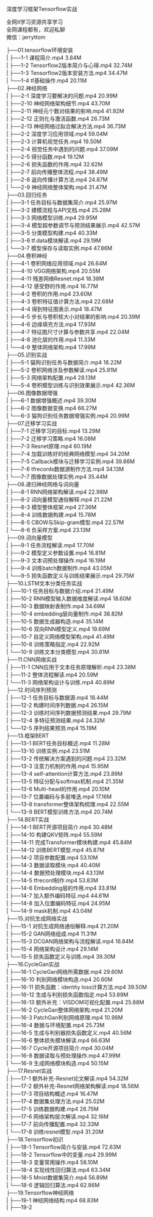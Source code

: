 深度学习框架Tensorflow实战

全网it学习资源共享学习<br>全网课程都有，欢迎私聊<br>微信：jerryttom<br>

├──01.tensorflow环境安装<br> | ├──1-1 课程简介.mp4 3.84M<br> | ├──1-2 Tensorflow2版本简介与心得.mp4 32.74M<br> | ├──1-3 Tensorflow2版本安装方法.mp4 34.47M<br> | └──1-4 tf基础操作.mp4 20.11M<br> ├──02.神经网络<br> | ├──2-1 深度学习要解决的问题.mp4 20.99M<br> | ├──2-10 神经网络架构细节.mp4 43.70M<br> | ├──2-11 神经元个数对结果的影响.mp4 41.92M<br> | ├──2-12 正则化与激活函数.mp4 26.73M<br> | ├──2-13 神经网络过拟合解决方法.mp4 36.73M<br> | ├──2-2 深度学习应用领域.mp4 59.04M<br> | ├──2-3 计算机视觉任务.mp4 19.50M<br> | ├──2-4 视觉任务中遇到的问题.mp4 37.09M<br> | ├──2-5 得分函数.mp4 19.12M<br> | ├──2-6 损失函数的作用.mp4 32.62M<br> | ├──2-7 前向传播整体流程.mp4 38.49M<br> | ├──2-8 返向传播计算方法.mp4 24.87M<br> | └──2-9 神经网络整体架构.mp4 31.47M<br> ├──03.回归任务<br> | ├──3-1 任务目标与数据集简介.mp4 25.97M<br> | ├──3-2 建模流程与API文档.mp4 25.28M<br> | ├──3-3 网络模型训练.mp4 29.95M<br> | ├──3-4 模型超参数调节与预测结果展示.mp4 42.57M<br> | ├──3-5 分类模型构建.mp4 40.33M<br> | ├──3-6 tf.data模块解读.mp4 29.19M<br> | └──3-7 模型保存与读取实例.mp4 47.86M<br> ├──04.卷积神经<br> | ├──4-1 卷积网络应用领域.mp4 26.64M<br> | ├──4-10 VGG网络架构.mp4 20.55M<br> | ├──4-11 残差网络Resnet.mp4 18.38M<br> | ├──4-12 感受野的作用.mp4 16.77M<br> | ├──4-2 卷积的作用.mp4 23.60M<br> | ├──4-3 卷积特征值计算方法.mp4 22.68M<br> | ├──4-4 得到特征图表示.mp4 18.47M<br> | ├──4-5 步长与卷积核大小对结果的影响.mp4 20.39M<br> | ├──4-6 边缘填充方法.mp4 17.93M<br> | ├──4-7 特征图尺寸计算与参数共享.mp4 22.04M<br> | ├──4-8 池化层的作用.mp4 11.33M<br> | └──4-9 整体网络架构.mp4 17.99M<br> ├──05.识别实战<br> | ├──5-1 猫狗识别任务与数据简介.mp4 18.22M<br> | ├──5-2 卷积网络涉及参数解读.mp4 25.91M<br> | ├──5-3 网络架构配置.mp4 28.13M<br> | └──5-4 卷积模型训练与识别效果展示.mp4 42.36M<br> ├──06.图像数据增强<br> | ├──6-1 数据增强概述.mp4 39.30M<br> | ├──6-2 图像数据变换.mp4 66.27M<br> | └──6-3 猫狗识别任务数据增强实例.mp4 20.99M<br> ├──07.迁移学习实战<br> | ├──7-1 迁移学习的目标.mp4 13.29M<br> | ├──7-2 迁移学习策略.mp4 16.08M<br> | ├──7-3 Resnet原理.mp4 60.19M<br> | ├──7-4 加载训练好的经典网络模型.mp4 34.20M<br> | ├──7-5 Callback模块与迁移学习实例.mp4 39.86M<br> | ├──7-6 tfrecords数据源制作方法.mp4 34.13M<br> | └──7-7 图像数据处理实例.mp4 35.44M<br> ├──08.递归神经网络与词向量<br> | ├──8-1 RNN网络架构解读.mp4 22.98M<br> | ├──8-2 词向量模型通俗解释.mp4 21.22M<br> | ├──8-3 模型整体框架.mp4 27.36M<br> | ├──8-4 训练数据构建.mp4 15.78M<br> | ├──8-5 CBOW与Skip-gram模型.mp4 22.57M<br> | └──8-6 负采样方案.mp4 23.13M<br> ├──09.词向量模型<br> | ├──9-1 任务流程解读.mp4 17.70M<br> | ├──9-2 模型定义参数设置.mp4 16.81M<br> | ├──9-3 文本词预处理操作.mp4 16.19M<br> | ├──9-4 训练batch数据制作.mp4 43.05M<br> | └──9-5 损失函数定义与训练结果展示.mp4 29.75M<br> ├──10.LSTM文本分类任务实战<br> | ├──10-1 任务目标与数据介绍.mp4 21.49M<br> | ├──10-2 RNN模型输入数据维度解读.mp4 18.60M<br> | ├──10-3 数据映射表制作.mp4 34.69M<br> | ├──10-4 embedding层向量制作.mp4 38.82M<br> | ├──10-5 数据生成器构造.mp4 35.14M<br> | ├──10-6 双向RNN模型定义.mp4 19.69M<br> | ├──10-7 自定义网络模型架构.mp4 41.49M<br> | ├──10-8 训练策略指定.mp4 22.92M<br> | └──10-9 训练文本分类模型.mp4 30.81M<br> ├──11.CNN网络实战<br> | ├──11-1 CNN应用于文本任务原理解析.mp4 23.38M<br> | ├──11-2 整体流程解读.mp4 20.59M<br> | └──11-3 网络架构设计与训练.mp4 40.89M<br> ├──12.时间序列预测<br> | ├──12-1 任务目标与数据源.mp4 18.44M<br> | ├──12-2 构建时间序列数据.mp4 26.15M<br> | ├──12-3 训练时间序列数据预测结果.mp4 29.79M<br> | ├──12-4 多特征预测结果.mp4 24.32M<br> | └──12-5 序列结果预测.mp4 15.19M<br> ├──13.框架BERT<br> | ├──13-1 BERT任务目标概述.mp4 11.28M<br> | ├──13-10 训练实例.mp4 23.51M<br> | ├──13-2 传统解决方案遇到的问题.mp4 23.32M<br> | ├──13-3 注意力机制的作用.mp4 15.95M<br> | ├──13-4 self-attention计算方法.mp4 23.89M<br> | ├──13-5 特征分配与softmax机制.mp4 21.35M<br> | ├──13-6 Multi-head的作用.mp4 20.10M<br> | ├──13-7 位置编码与多层堆迭.mp4 17.16M<br> | ├──13-8 transformer整体架构梳理.mp4 22.55M<br> | └──13-9 BERT模型训练方法.mp4 20.74M<br> ├──14.BERT实战<br> | ├──14-1 BERT开源项目简介.mp4 30.48M<br> | ├──14-10 构建QKV矩阵.mp4 55.59M<br> | ├──14-11 完成Transformer模块构建.mp4 45.84M<br> | ├──14-12 训练BERT模型.mp4 45.87M<br> | ├──14-2 项目参数配置.mp4 53.10M<br> | ├──14-3 数据读取模块.mp4 40.40M<br> | ├──14-4 数据预处理模块.mp4 43.13M<br> | ├──14-5 tfrecord制作.mp4 53.83M<br> | ├──14-6 Embedding层的作用.mp4 33.81M<br> | ├──14-7 加入额外编码特征.mp4 44.61M<br> | ├──14-8 加入位置编码特征.mp4 24.95M<br> | └──14-9 mask机制.mp4 43.04M<br> ├──15.对抗生成网络实战<br> | ├──15-1 对抗生成网络通俗解释.mp4 21.20M<br> | ├──15-2 GAN网络组成.mp4 11.31M<br> | ├──15-3 DCGAN网络架构与流程解读.mp4 16.84M<br> | ├──15-4 网络架构设计.mp4 29.14M<br> | └──15-5 损失函数定义与训练.mp4 39.30M<br> ├──16.CycleGan实战<br> | ├──16-1 CycleGan网络所需数据.mp4 29.60M<br> | ├──16-10 判别网络模块构造.mp4 20.60M<br> | ├──16-11 损失函数：identity loss计算方法.mp4 39.50M<br> | ├──16-12 生成与判别损失函数指定.mp4 53.89M<br> | ├──16-13 额外补充：VISDOM可视化配置.mp4 25.88M<br> | ├──16-2 CycleGan整体网络架构.mp4 21.20M<br> | ├──16-3 PatchGan判别网络原理.mp4 10.98M<br> | ├──16-4 数据与环境配置.mp4 25.73M<br> | ├──16-5 生成与判别器损失函数定义.mp4 40.56M<br> | ├──16-6 整体损失模块解读.mp4 66.63M<br> | ├──16-7 Cycle开源项目简介.mp4 30.04M<br> | ├──16-8 数据读取与预处理操作.mp4 47.99M<br> | └──16-9 生成网络模块构造.mp4 50.15M<br> ├──17.Resnet实战<br> | ├──17-1 额外补充-Resnet论文解读.mp4 54.32M<br> | ├──17-2 额外补充-Resnet网络架构解读.mp4 18.56M<br> | ├──17-3 项目结构概述.mp4 16.47M<br> | ├──17-4 数据集处理方法.mp4 25.02M<br> | ├──17-5 训练数据构建.mp4 28.75M<br> | ├──17-6 网络架构层次解读.mp4 32.16M<br> | ├──17-7 前向传播配置.mp4 32.33M<br> | └──17-8 训练resnet模型.mp4 31.20M<br> ├──18.Tensorflow初识<br> | ├──18-1 Tensorflow简介与安装.mp4 72.63M<br> | ├──18-2 Tensorflow中的变量.mp4 29.99M<br> | ├──18-3 变量常用操作.mp4 58.10M<br> | ├──18-4 实现线性回归算法.mp4 63.34M<br> | ├──18-5 Mnist数据集简介.mp4 56.89M<br> | └──18-6 逻辑回归算法.mp4 62.86M<br> ├──19.Tensorflow神经网络<br> | ├──19-1 神经网络结构.mp4 68.83M<br> | ├──19-2 